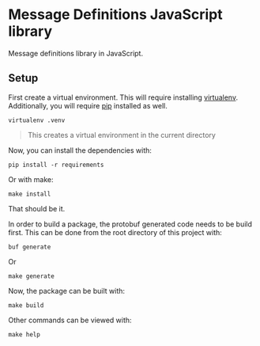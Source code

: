 # Message Definitions JavaScript library

Message definitions library in JavaScript.

## Setup

First create a virtual environment. This will require installing [virtualenv](https://virtualenv.pypa.io/). Additionally, you will require [pip](https://pypi.org/project/pip/) installed as well.

``` shell
virtualenv .venv
```

> This creates a virtual environment in the current directory

Now, you can install the dependencies with:

```shell
pip install -r requirements
```

Or with make:

```shell
make install
```

That should be it.

In order to build a package, the protobuf generated code needs to be build first. This can be done from the root directory of this project with:

```shell
buf generate
```

Or

```shell
make generate
```

Now, the package can be built with:

```shell
make build
```

Other commands can be viewed with:

```shell
make help
```
